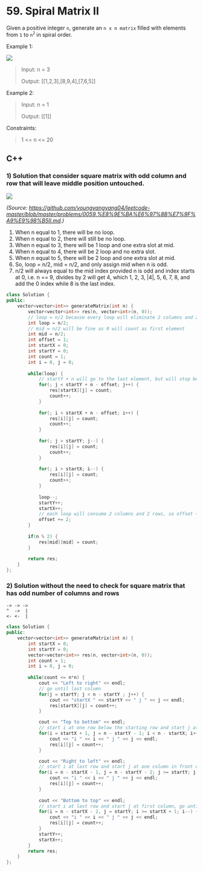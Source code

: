 # 59. Spiral Matrix II

Given a positive integer `n`, generate an `n x n matrix` filled with elements from `1` to `n`<sup>`2`</sup> in spiral order.

Example 1:

![](https://assets.leetcode.com/uploads/2020/11/13/spiraln.jpg)

> Input: n = 3
> 
> Output: [[1,2,3],[8,9,4],[7,6,5]]

Example 2:

> Input: n = 1
> 
> Output: [[1]] 

Constraints:

> 1 <= n <= 20

## C++

### 1) Solution that consider square matrix with odd column and row that will leave middle position untouched.

![](https://camo.githubusercontent.com/801d980a6b6050a9e2a6cf4fb1e349a5ec2e93ef8e21268bf0fb4dffddbf313a/68747470733a2f2f696d672d626c6f672e6373646e696d672e636e2f323032303132313632333535303638312e706e67)

*(Source: https://github.com/youngyangyang04/leetcode-master/blob/master/problems/0059.%E8%9E%BA%E6%97%8B%E7%9F%A9%E9%98%B5II.md.)*

1. When n equal to 1, there will be no loop.
2. When n equal to 2, there will still be no loop.
3. When n equal to 3, there will be 1 loop and one extra slot at mid. 
4. When n equal to 4, there will be 2 loop and no extra slot.
5. When n equal to 5, there will be 2 loop and one extra slot at mid.
6. So, loop = n/2, mid = n/2, and only assign mid when n is odd. 
7. n/2 will always equal to the mid index provided n is odd and index starts at 0, i.e. n == 9, divides by 2 will get 4, which 1, 2, 3, |4|, 5, 6, 7, 8, and add the 0 index while 8 is the last index.
```C++
class Solution {
public:
    vector<vector<int>> generateMatrix(int n) {
        vector<vector<int>> res(n, vector<int>(n, 0));
        // loop = n/2 because every loop will eliminate 2 columns and 2 row.
        int loop = n/2;
        // mid = n/2 will be fine as 0 will count as first element
        int mid = n/2;
        int offset = 1;
        int startX = 0;
        int startY = 0;
        int count = 1;
        int i = 0, j = 0;
        
        while(loop) {
            // startY + n will go to the last element, but will stop before the offet. 
            for(; j < startY + n - offset; j++) {
                res[startX][j] = count;
                count++;
            }
            
            for(; i < startX + n - offset; i++) {
                res[i][j] = count;
                count++;
            }
            
            for(; j > startY; j--) {
                res[i][j] = count;
                count++;
            }
            
            for(; i > startX; i--) {
                res[i][j] = count;
                count++;
            }
            
            loop--;
            startY++;
            startX++;
            // each loop will consume 2 columns and 2 rows, so offset += 2
            offset += 2;
        }
        
        if(n % 2) {
            res[mid][mid] = count;
        }
        
        return res;
    }
};
```

### 2) Solution without the need to check for square matrix that has odd number of columns and rows

    -> -> ->
    ^  ->  |
    <- <-  | 
    
```C++
class Solution {
public:
    vector<vector<int>> generateMatrix(int n) {
        int startX = 0;
        int startY = 0;
        vector<vector<int>> res(n, vector<int>(n, 0));
        int count = 1;
        int i = 0, j = 0;
        
        while(count <= n*n) {
            cout << "Left to right" << endl;
            // go until last column 
            for(j = startY; j < n - startY ; j++) {
                cout << "startX " << startY << " j " << j << endl;
                res[startX][j] = count++;        
            }

            cout << "Top to bottom" << endl;
            // start i at one row below the starting row and start j at last column, go until last row
            for(i = startX + 1, j = n - startY - 1; i < n - startX; i++) {
                cout << "i " << i << " j " << j << endl;
                res[i][j] = count++;
            }

            cout << "Right to left" << endl;
            // start i at last row and start j at one column in front of the last column, go until first column
            for(i = n - startX - 1, j = n - startY - 2; j >= startY; j--) {
                cout << "i " << i << " j " << j << endl;
                res[i][j] = count++;
            }
       
            cout << "Bottom to top" << endl;
            // start i at last row and start j at first column, go until the row just below the initial row
            for(i = n - startX - 2, j = startY; i >= startX + 1; i--) {
                cout << "i " << i << " j " << j << endl;
                res[i][j] = count++;
            }
            startY++;
            startX++;
        }            
        return res;
    }
};    
```
